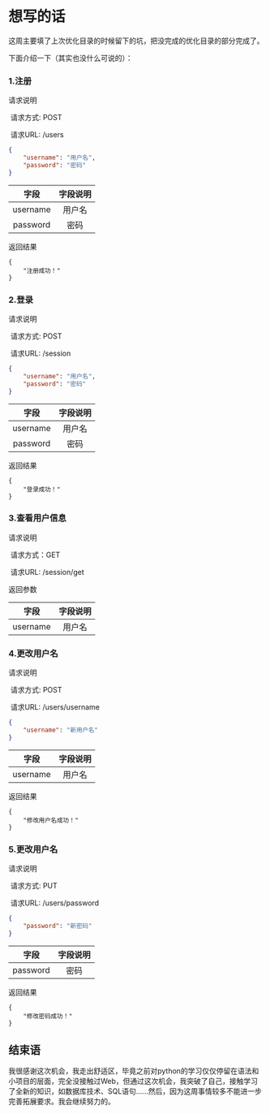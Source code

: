 # 想写的话

这周主要填了上次优化目录的时候留下的坑，把没完成的优化目录的部分完成了。

下面介绍一下（其实也没什么可说的）：

### 1.注册

请求说明

​	请求方式: POST

​	请求URL: /users

```json
{
    "username": "用户名",
    "password": "密码"
}
```

|   字段   | 字段说明 |
| :------: | :------: |
| username |  用户名  |
| password |   密码   |

返回结果

```
{
	"注册成功！"
}
```



### 2.登录

请求说明

​	请求方式: POST

​	请求URL: /session

```json
{
    "username": "用户名",
    "password": "密码"
}
```

|   字段   | 字段说明 |
| :------: | :------: |
| username |  用户名  |
| password |   密码   |

返回结果

```
{
	"登录成功！"
}
```



### 3.查看用户信息

请求说明

​	请求方式：GET

​	请求URL:  /session/get

返回参数

|   字段   | 字段说明 |
| :------: | :------: |
| username |  用户名  |



### 4.更改用户名

请求说明

​	请求方式: POST

​	请求URL: /users/username

```json
{
    "username": "新用户名"
}
```

|   字段   | 字段说明 |
| :------: | :------: |
| username |  用户名  |

返回结果

```
{
	"修改用户名成功！"
}
```

### 5.更改用户名

请求说明

​	请求方式: PUT

​	请求URL: /users/password

```json
{
    "password": "新密码"
}
```

|   字段   | 字段说明 |
| :------: | :------: |
| password |   密码   |

返回结果

```
{
	"修改密码成功！"
}
```



## 结束语

​		我很感谢这次机会，我走出舒适区，毕竟之前对python的学习仅仅停留在语法和小项目的层面，完全没接触过Web，但通过这次机会，我突破了自己，接触学习了全新的知识，如数据库技术、SQL语句……然后，因为这周事情较多不能进一步完善拓展要求。我会继续努力的。